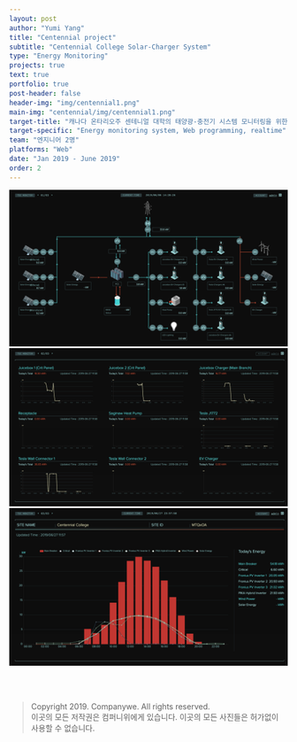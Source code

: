 ```yaml
---
layout: post
author: "Yumi Yang"
title: "Centennial project"
subtitle: "Centennial College Solar-Charger System"
type: "Energy Monitoring"
projects: true
text: true
portfolio: true
post-header: false
header-img: "img/centennial1.png"
main-img: "centennial/img/centennial1.png"
target-title: "캐나다 온타리오주 센테니얼 대학의 태양광-충전기 시스템 모니터링을 위한 웹 프로그램 개발"
target-specific: "Energy monitoring system, Web programming, realtime"
team: "엔지니어 2명"
platforms: "Web"
date: "Jan 2019 - June 2019"
order: 2
---
```


![diagram](img/centennial1.png)
![load](img/centennial2.png)
![charge](img/centennial3.png)

<br/><br/>

> Copyright 2019. Companywe. All rights reserved. <br/>
> 이곳의 모든 저작권은 컴퍼니위에게 있습니다. 이곳의 모든 사진들은 허가없이 사용할 수 없습니다.
